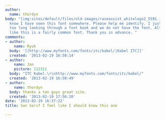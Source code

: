 ```yaml
---
author:
  name: thordyn
body: "[img:sites/default/files/old-images/raceassist_whitelogo2_5591.jpg]\r\n\r\nI
  know I have seen this font somewhere. Please help me identify. I just spent way
  too long looking through a font book and we do not have the font. Although, I feel
  like this is a fairly common font. Thank you in advance. "
comments:
- author:
    name: Ryuk
  body: '[[http://www.myfonts.com/fonts/itc/kabel/|Kabel ITC]]'
  created: '2013-02-19 16:50:14'
- author:
    name: Jan
    picture: 112311
  body: "ITC Kabel.\r\nhttp://www.myfonts.com/fonts/itc/kabel/"
  created: '2013-02-19 16:50:49'
- author:
    name: thordyn
  body: thanks a ton guys great site.
  created: '2013-02-19 17:56:20'
date: '2013-02-19 16:37:22'
title: San Serif I feel like I should know this one

---
```

